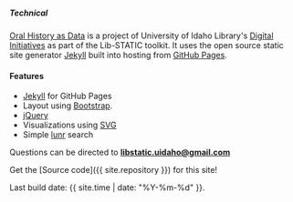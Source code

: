<div class="card my-4">
<h5 class="card-header">Technical</h5>
<div class="card-body">
<div class="card-text" markdown="1">

[Oral History as Data](https://github.com/uidaholib/oral-history-as-data) is a project of University of Idaho Library's [Digital Initiatives](https://www.lib.uidaho.edu/digital/) as part of the Lib-STATIC toolkit. 
It uses the open source static site generator [Jekyll](https://jekyllrb.com/) built into hosting from [GitHub Pages](https://pages.github.com/).

#### Features

- [Jekyll](https://jekyllrb.com/) for GitHub Pages 
- Layout using [Bootstrap](https://getbootstrap.com/docs/4.0/getting-started/introduction/).
- [jQuery](https://jquery.com/)
- Visualizations using [SVG](https://en.wikipedia.org/wiki/Scalable_Vector_Graphics)
- Simple [lunr](https://lunrjs.com/) search 


Questions can be directed to **libstatic.uidaho@gmail.com**

Get the [Source code]({{ site.repository }}) for this site!

Last build date: {{ site.time | date: "%Y-%m-%d" }}.

</div>
</div>
</div>